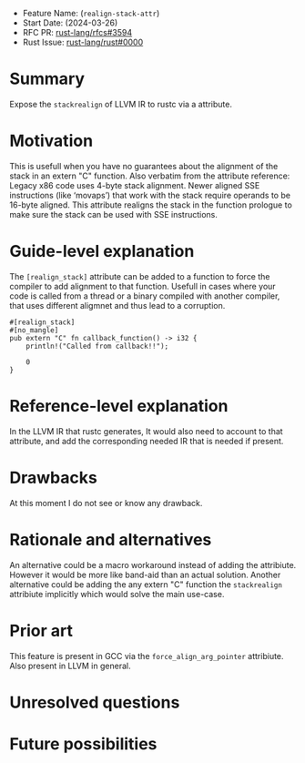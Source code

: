 - Feature Name: (`realign-stack-attr`)
- Start Date: (2024-03-26)
- RFC PR: [rust-lang/rfcs#3594](https://github.com/rust-lang/rfcs/pull/3594)
- Rust Issue: [rust-lang/rust#0000](https://github.com/rust-lang/rust/issues/0000)

# Summary
[summary]: #summary

Expose the `stackrealign` of LLVM IR to rustc via a attribute.

# Motivation
[motivation]: #motivation
This is usefull when you have no guarantees about the alignment of the stack in an extern "C" function.
Also verbatim from the attribute reference:
Legacy x86 code uses 4-byte stack alignment. Newer aligned SSE instructions (like ‘movaps’) that work with the stack require operands to be 16-byte aligned. This attribute realigns the stack in the function prologue to make sure the stack can be used with SSE instructions.

# Guide-level explanation
[guide-level-explanation]: #guide-level-explanation
The `[realign_stack]` attribute can be added to a function to force the compiler to add alignment to that function.
Usefull in cases where your code is called from a thread or a binary compiled with another compiler, that uses different aligmnet and thus lead to a corruption.

```
#[realign_stack]
#[no_mangle]
pub extern "C" fn callback_function() -> i32 {
    println!("Called from callback!!");

    0
}
```

# Reference-level explanation
[reference-level-explanation]: #reference-level-explanation
In the LLVM IR that rustc generates, It would also need to account to that attribute, and add the corresponding needed IR that is needed if present.

# Drawbacks
[drawbacks]: #drawbacks
At this moment I do not see or know any drawback.

# Rationale and alternatives
[rationale-and-alternatives]: #rationale-and-alternatives
An alternative could be a macro workaround instead of adding the attribiute.
However it would be more like band-aid than an actual solution.
Another alternative could be adding the any extern "C" function the `stackrealign` attribiute implicitly which would solve the main use-case.

# Prior art
[prior-art]: #prior-art
This feature is present in GCC via the `force_align_arg_pointer` attribiute.
Also present in LLVM in general.

# Unresolved questions
[unresolved-questions]: #unresolved-questions

# Future possibilities
[future-possibilities]: #future-possibilities

